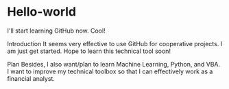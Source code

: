 # Hello-world
I'll start learning GitHub now. Cool!

Introduction
It seems very effective to use GitHub for cooperative projects. I am just get started. Hope to learn this technical tool soon!

Plan
Besides, I also want/plan to learn Machine Learning, Python, and VBA. I want to improve my technical toolbox so that I can effectively work as a financial analyst.
